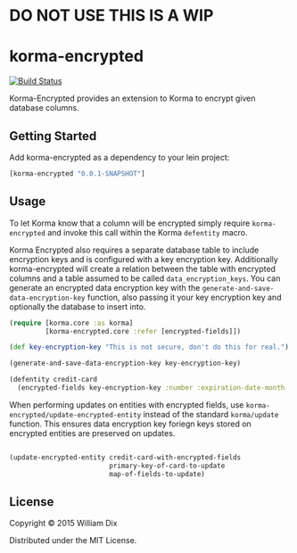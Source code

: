 # DO NOT USE THIS IS A WIP
# korma-encrypted

[![Build Status](https://travis-ci.org/wjdix/korma-encrypted.svg?branch=master)](https://travis-ci.org/wjdix/korma-encrypted)

Korma-Encrypted provides an extension to Korma to encrypt given database columns.

## Getting Started

Add korma-encrypted as a dependency to your lein project:

```clojure
[korma-encrypted "0.0.1-SNAPSHOT"]
```

## Usage

To let Korma know that a column will be encrypted simply require `korma-encrypted` and invoke this call within
the Korma `defentity` macro.

Korma Encrypted also requires a separate database table to include encryption keys and is configured with a key encryption key.
Additionally korma-encrypted will create a relation between the table with encrypted columns and a table assumed to be
called `data_encryption_keys`. You can generate an encrypted data encryption key with the `generate-and-save-data-encryption-key` function,
also passing it your key encryption key and optionally the database to insert into.

```clojure
(require [korma.core :as korma]
         [korma-encrypted.core :refer [encrypted-fields]])

(def key-encryption-key "This is not secure, don't do this for real.")

(generate-and-save-data-encryption-key key-encryption-key)

(defentity credit-card
  (encrypted-fields key-encryption-key :number :expiration-date-month :expiration-date-year))
```

When performing updates on entities with encrypted fields, use `korma-encrypted/update-encrypted-entity` instead of the standard `korma/update` function.  This ensures data encryption key foriegn keys stored on encrypted entities are preserved on updates.

```clojure

(update-encrypted-entity credit-card-with-encrypted-fields
                         primary-key-of-card-to-update
                         map-of-fields-to-update)
```

## License

Copyright © 2015 William Dix

Distributed under the MIT License.
